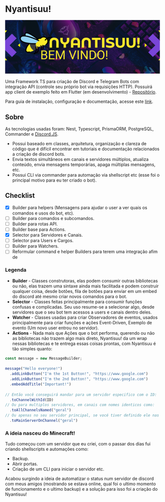 # Nyantisuu!
<img src="https://raw.githubusercontent.com/Nyantise/Nyantise/main/assets/nyantisuuBanner.png"/>


Uma Framework TS para criação de Discord e Telegram Bots com integração API (controle seu próprio bot via requisições HTTP). Possuirá app client de exemplo feito em Flutter (em desenvolvimento) - [Repositório](https://github.com/Nyantise/nyantisuu-client).<br/>

Para guia de instalação, configuração e documentação, acesse este [link](https://nyantisuu.netlify.app).

## Sobre
As tecnologias usadas foram: Nest, Typescript, PrismaORM, PostgreSQL, Commander e [Discord.JS](https://discord.js.org).
- Possui baseado em classes, arquitetura, organização e clareza de código que é difícil encontrar em tutoriais e documentação relacionados a criação de discord bots.
- Envia textos simultâneos em canais e servidores múltiplos, atualiza conteúdo, envia mensagens temporárias, apaga múltiplas mensagens, etc.
- Possui CLI via commander para automação via shellscript etc (esse foi o principal motivo para eu ter criado o bot).

## Checklist
- [x] Builder para helpers (Mensagens para ajudar o user a ver quais os comandos e usos do bot, etc).
- [ ] Builder para comandos e subcomandos.
- [ ] Builder para rotas API.
- [ ] Builder base para Actions.
- [x] Selector para Servidores e Canais.
- [ ] Selector para Users e Cargos.
- [ ] Builder para Watchers.
- [ ] Reformular command e helper Builders para terem uma integração afim de 

### Legenda
- **Builder** - Classes construtoras, elas podem consumir outras bibliotecas ou não, elas trazem uma sintaxe ainda mais facilitada e podem construir qualquer coisa, desde botões, fila de botões para enviar em um embed do discord até mesmo criar novos comandos para o bot.
- **Selector** - Classes feitas principalmente para consumir funções confusas e complicadas. Seu uso resume-se a selecionar algo, desde servidores que o seu bot tem acessos a users e canais dentro deles.
- **Watcher** - Classes usadas para criar Observadores de eventos, usados principalmente para criar funções e ações Event-Driven, Exemplo de evento (Um novo user entrou no servidor).
- **Actions** - Nada mais que Ações que o bot performa, querendo ou não as bibliotecas não trazem algo mais direto, Nyantisuu! da um wrap nessas bibliotecas e te entrega essas coisas prontas, com Nyantisuu é tão simples quanto:
```javascript
const message = new MessageBuilder;

message("Hello everyone!")
  .addLinkButton("I'm the 1st Button!", "https://www.google.com")
  .addLinkButton("I'm the 2nd Button!", "https://www.google.com")
  .embedAddTitle("Important!")

// Então você conseguirá mandar para um servidor especifico com o ID:
  .toChannelWithId(ID)
// Ou para multiplos servidores, em canais com nomes identicos como:
  .toAllChannelsNamed("geral")
// Ou apenas no seu servidor principal, se vocé tiver definido ele nas configurações:
  .toMainServerOnChannel("geral")
```

### A ideia nasceu do Minecraft! 
Tudo começou com um servidor que eu criei, com o passar dos dias fui criando shellscripts e automações como:<br>
- Backup.<br>
- Abrir portas.<br>
- Criação de um CLI para iniciar o servidor etc.<br>

Acabou surgindo a ideia de automatizar o status num servidor de discord com meus amigos (mostrando se estava online, qual foi o ultimo momento de funcionamento e o ultimo backup) e a solução para isso foi a criação do Nyantisuu!

